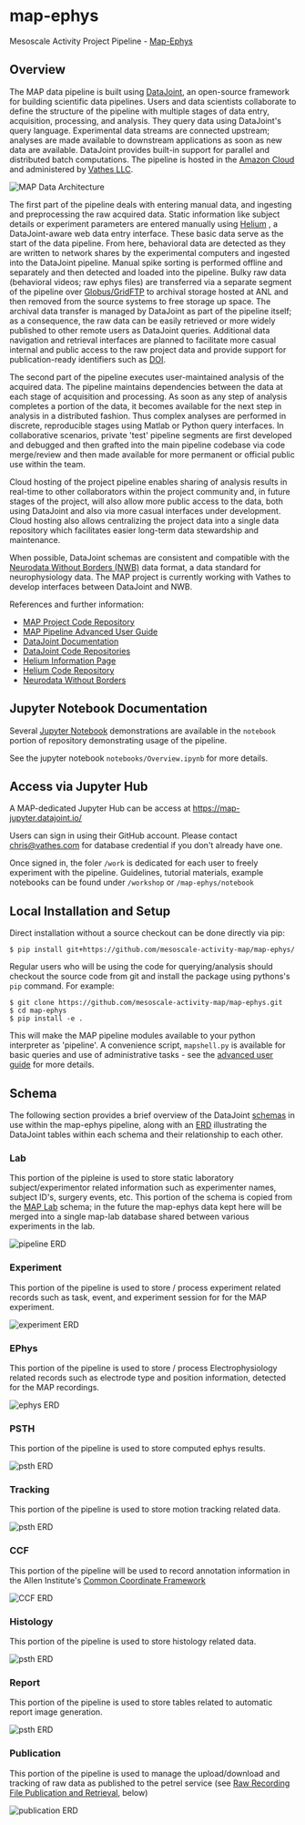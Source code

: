 # map-ephys

Mesoscale Activity Project Pipeline - [Map-Ephys](https://github.com/mesoscale-activity-map/map-ephys/)

## Overview

The MAP data pipeline is built using [DataJoint](http://datajoint.io), an
open-source framework for building scientific data pipelines. Users and data
scientists collaborate to define the structure of the pipeline with multiple
stages of data entry, acquisition, processing, and analysis.  They query data
using DataJoint\'s query language.  Experimental data streams are connected
upstream; analyses are made available to downstream applications as soon as new
data are available. DataJoint provides built-in support for parallel and
distributed batch computations. The pipeline is hosted in the [Amazon
Cloud](https://aws.amazon.com) and administered by [Vathes
LLC](https://www.vathes.com/).

![MAP Data Architecture](./doc/static/map-data-arch.png)

The first part of the pipeline deals with entering manual data, and ingesting
and preprocessing the raw acquired data.  Static information like subject
details or experiment parameters are entered manually using
[Helium](https://mattbdean.github.io/Helium/) , a DataJoint-aware web data entry
interface.  These basic data serve as the start of the data pipeline.  From
here, behavioral data are detected as they are written to network shares by the
experimental computers and ingested into the DataJoint pipeline.  Manual spike
sorting is performed offline and separately and then detected and loaded into
the pipeline.  Bulky raw data (behavioral videos; raw ephys files) are
transferred via a separate segment of the pipeline over
[Globus/GridFTP](https://www.globus.org/) to archival storage hosted at ANL and
then removed from the source systems to free storage up space.  The archival
data transfer is managed by DataJoint as part of the pipeline itself; as a
consequence, the raw data can be easily retrieved or more widely published to
other remote users as DataJoint queries.  Additional data navigation and
retrieval interfaces are planned to facilitate more casual internal and public
access to the raw project data and provide support for publication-ready
identifiers such as [DOI](https://www.doi.org/).
 
The second part of the pipeline executes user-maintained analysis of the
acquired data.  The pipeline maintains dependencies between the data at each
stage of acquisition and processing.  As soon as any step of analysis completes
a portion of the data, it becomes available for the next step in analysis in a
distributed fashion.  Thus complex analyses are performed in discrete,
reproducible stages using Matlab or Python query interfaces. In collaborative
scenarios, private \'test\' pipeline segments are first developed and debugged and
then grafted into the main pipeline codebase via code merge/review and then made
available for more permanent or official public use within the team.
 
Cloud hosting of the project pipeline enables sharing of analysis results in
real-time to other collaborators within the project community and, in future
stages of the project, will also allow more public access to the data, both
using DataJoint and also via more casual interfaces under development. Cloud
hosting also allows centralizing the project data into a single data repository
which facilitates easier long-term data stewardship and maintenance.
 
When possible, DataJoint schemas are consistent and compatible with the
[Neurodata Without Borders (NWB)](https://www.nwb.org/) data format, a data
standard for neurophysiology data. The MAP project is currently working with
Vathes to develop interfaces between DataJoint and NWB.
 
References and further information:

- [MAP Project Code Repository](https://github.com/mesoscale-activity-map)
- [MAP Pipeline Advanced User Guide](https://github.com/mesoscale-activity-map/map-ephys/blob/master/README-advanced.md)
- [DataJoint Documentation](https://docs.datajoint.io/)
- [DataJoint Code Repositories](https://github.com/datajoint/)
- [Helium Information Page](https://mattbdean.github.io/Helium/)
- [Helium Code Repository](https://github.com/mattbdean/Helium)
- [Neurodata Without Borders](https://neurodatawithoutborders.github.io/)

## Jupyter Notebook Documentation

Several [Jupyter Notebook](http://jupyter.org/) demonstrations are available in
the `notebook` portion of repository demonstrating usage of the pipeline.

See the jupyter notebook `notebooks/Overview.ipynb` for more details.

## Access via Jupyter Hub

A MAP-dedicated Jupyter Hub can be access at https://map-jupyter.datajoint.io/

Users can sign in using their GitHub account. Please contact chris@vathes.com for database credential if you don't already have one.

Once signed in, the foler `/work` is dedicated for each user to freely experiment with the pipeline. 
Guidelines, tutorial materials, example notebooks can be found under `/workshop` or `/map-ephys/notebook`


## Local Installation and Setup

Direct installation without a source checkout can be done directly via pip:

    $ pip install git+https://github.com/mesoscale-activity-map/map-ephys/

Regular users who will be using the code for querying/analysis should
checkout the source code from git and install the package using pythons's `pip`
command. For example:

    $ git clone https://github.com/mesoscale-activity-map/map-ephys.git
    $ cd map-ephys
    $ pip install -e .

This will make the MAP pipeline modules available to your python interpreter as
'pipeline'. A convenience script, `mapshell.py` is available for basic queries
and use of administrative tasks - see the [advanced user guide](README-advanced.md) for more details.

## Schema

The following section provides a brief overview of the DataJoint
[schemas](https://docs.datajoint.io/data-definition/Create-a-schema.html) in use
within the map-ephys pipeline, along with an
[ERD](https://docs.datajoint.io/data-definition/ERD.html) illustrating the
DataJoint tables within each schema and their relationship to each other.

### Lab

This portion of the pipleine is used to store static laboratory
subject/experimentor related information such as experimenter names, subject
ID's, surgery events, etc. This portion of the schema is copied from the [MAP
Lab](https://github.com/mesoscale-activity-map/map-lab) schema; in the future
the map-ephys data kept here will be merged into a single map-lab database
shared between various experiments in the lab.

![pipeline ERD](images/lab.png)

### Experiment

This portion of the pipeline is used to store / process experiment related
records such as task, event, and experiment session for for the MAP experiment.

![experiment ERD](images/experiment.png)

### EPhys

This portion of the pipeline is used to store / process Electrophysiology
related records such as electrode type and position information, detected for
the MAP recordings.

![ephys ERD](images/ephys.png)

### PSTH

This portion of the pipeline is used to store computed ephys results.

![psth ERD](images/psth.png)

### Tracking

This portion of the pipeline is used to store motion tracking related data.

![psth ERD](images/tracking.png)

### CCF

This portion of the pipeline will be used to record annotation information in the Allen Institute's [Common Coordinate Framework](http://help.brain-map.org/download/attachments/2818169/MouseCCF.pdf)

![CCF ERD](images/ccf.png)

### Histology

This portion of the pipeline is used to store histology related data.

![psth ERD](images/histology.png)

### Report

This portion of the pipeline is used to store tables related to automatic
report image generation.

![psth ERD](images/report.png)

### Publication

This portion of the pipeline is used to manage the upload/download and tracking
of raw data as published to the petrel service (see [Raw Recording File
Publication and Retrieval](#raw-recording-file-publication-and-retrieval),
below)

![publication ERD](images/publication.png)

